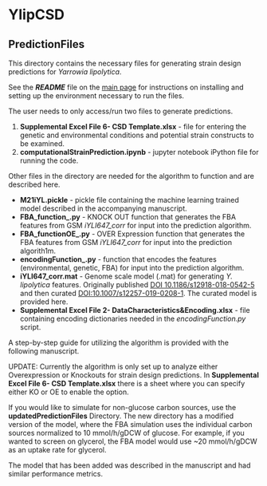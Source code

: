 # YlipCSD 
## PredictionFiles


This directory contains the necessary files for generating strain design predictions for *Yarrowia lipolytica*. <br>

See the ***README*** file on the [main page](https://github.com/jjczajka/YlipCSD) for instructions on installing and setting up the environment necessary to run the files.

The user needs to only access/run two files to generate predictions.
1. **Supplemental Excel File 6- CSD Template.xlsx** - file for entering the genetic and environmental conditions and potential strain constructs to be examined.
2. **computationalStrainPrediction.ipynb** - jupyter notebook iPython file for running the code.  

Other files in the directory are needed for the algorithm to function and are described here.
* **M21iYL.pickle** - pickle file containing the machine learning trained model described in the accompanying manuscript.
* **FBA_function_.py** - KNOCK OUT function that generates the FBA features from GSM *iYLI647_corr* for input into the prediction algorithm.
* **FBA_functionOE_.py** - OVER Expression function that generates the FBA features from GSM *iYLI647_corr* for input into the prediction algorith1m.
* **encodingFunction_.py** - function that encodes the features (environmental, genetic, FBA) for input into the prediction algorithm.
* **iYLI647_corr.mat** - Genome scale model (.mat) for generating *Y. lipolytica* features. Originally published [DOI 10.1186/s12918-018-0542-5](https://bmcsystbiol.biomedcentral.com/articles/10.1186/s12918-018-0542-5) and then curated [DOI:10.1007/s12257-019-0208-1](https://link.springer.com/article/10.1007%2Fs12257-019-0208-1). The curated model is provided here. 
* **Supplemental Excel File 2- DataCharacteristics&Encoding.xlsx** - file containing encoding dictionaries needed in the *encodingFunction.py* script.


A step-by-step guide for utilizing the algorithm is provided with the following manuscript.

UPDATE: Currently the algorithm is only set up to analyze either Overexpression or Knockouts for strain design predictions. In **Supplemental Excel File 6- CSD Template.xlsx** there is a sheet where you can specify either KO or OE to enable the option.



If you would like to simulate for non-glucose carbon sources, use the **updatedPredictionFiles** Directory. The new directory has a modified version of the model, where the FBA simulation uses the individual carbon sources normalized to 10 mmol/h/gDCW of glucose. For example, if you wanted to screen on glycerol, the FBA model would use ~20 mmol/h/gDCW as an uptake rate for glycerol.

The model that has been added was described in the manuscript and had similar performance metrics.
